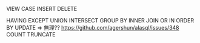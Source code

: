 
VIEW
CASE
INSERT
DELETE


HAVING
EXCEPT
UNION
INTERSECT
GROUP BY
INNER JOIN
OR
IN
ORDER BY
UPDATE => 無理?? https://github.com/agershun/alasql/issues/348
COUNT
TRUNCATE
